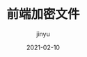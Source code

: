 ---
layout: encrypted        # page:单页面,不在归档索引;post:有前后页面，索引;encrypted:放protected文件夹中的加密文档
title: 前端加密文件     # 标题
date: 2021-02-10    # 日期
categories:         # 集合,暂未使用
author:  jinyu      # 作者
tags: [Document]              # 标签，博客分类页面显示
comments:           # bool,是否可以评论
toc:                # bool,是否有目录
pinned:             # bool,是否置顶
description: 使用crypto-js和gulp构建的加密文档
hide: 

encrypted: 900d2cc19db340fbcb47ffeccfdb757b35c4741b14e349e28ff8c2abb3fa20cfU2FsdGVkX18SbYr2ER3hJTfiv8jsywVC5SpUmbzhmNnUaXge9FsAlKKHraP4yO4ANLynx35csX6c8A+LZ9wvpV0XY5UzkeDtZ8Sp2C32ZoSwdWy5TjdQNfpJsf0dYxtMtDy53Zdnulou5JZh8ZcpsKB6pfIHPOJ1H++w8Eoqv22ywwtKi1ujMp5Kd6VvnYLCVGb9MVyPQCfVlzJd9oQWoTnJturcBvhWmi23DgRBqUs=
---